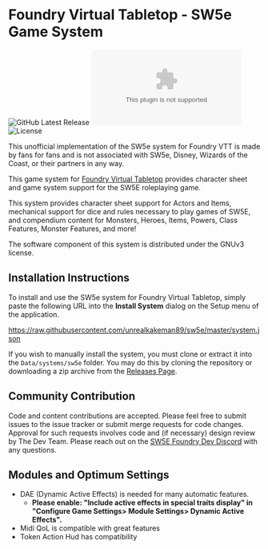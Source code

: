 # Foundry Virtual Tabletop - SW5e Game System
![GitHub Latest Release](https://img.shields.io/github/release/sw5e-foundry/sw5e?style=flat-square)
![GitHub Downloads Latest](https://img.shields.io/github/downloads/sw5e-foundry/sw5e/latest/system.zip?style=flat-square)
![License](https://img.shields.io/github/license/sw5e-foundry/sw5e?style=flat-square)

This unofficial implementation of the SW5e system for Foundry VTT is made by fans for fans and is not associated with SW5e, Disney, Wizards of the Coast, or their partners in any way.

This game system for [Foundry Virtual Tabletop](http://foundryvtt.com) provides character sheet and game system
support for the SW5E roleplaying game.

This system provides character sheet support for Actors and Items, mechanical support for dice and rules necessary to
play games of SW5E, and compendium content for Monsters, Heroes, Items, Powers, Class Features, Monster
Features, and more!

The software component of this system is distributed under the GNUv3 license.

## Installation Instructions

To install and use the SW5e system for Foundry Virtual Tabletop, simply paste the following URL into the
**Install System** dialog on the Setup menu of the application.

https://raw.githubusercontent.com/unrealkakeman89/sw5e/master/system.json

If you wish to manually install the system, you must clone or extract it into the `Data/systems/sw5e` folder. You
may do this by cloning the repository or downloading a zip archive from the
[Releases Page](https://github.com/unrealkakeman89/sw5e).

## Community Contribution

Code and content contributions are accepted. Please feel free to submit issues to the issue tracker or submit merge
requests for code changes. Approval for such requests involves code and (if necessary) design review by The Dev Team.
Please reach out on the [SW5E Foundry Dev Discord](https://discord.gg/QMvJG6nHQD) with any questions.

## Modules and Optimum Settings

-   DAE (Dynamic Active Effects) is needed for many automatic features.
    -   **Please enable: "Include active effects in special traits display" in "Configure Game Settings> Module Settings> Dynamic Active Effects".**
-   Midi QoL is compatible with great features
-   Token Action Hud has compatibility
